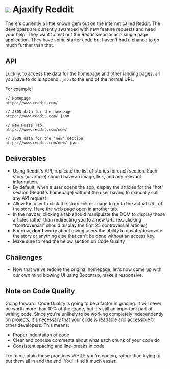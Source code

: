 # ![](https://ga-dash.s3.amazonaws.com/production/assets/logo-9f88ae6c9c3871690e33280fcf557f33.png) Ajaxify Reddit

There's currently a little known gem out on the internet called [Reddit](https://www.reddit.com). The developers are currently swamped with new feature requests and need your help. They want to test out the Reddit website as a single page application. They have some starter code but haven't had a chance to go much further than that.

## API

Luckily, to access the data for the homepage and other landing pages, all you have to do is append `.json` to the end of the normal URL.

For example:

```
// Homepage
https://www.reddit.com/

// JSON data for the homepage
https://www.reddit.com/.json
```

```
// New Posts Tab
https://www.reddit.com/new/

// JSON data for the 'new' section
https://www.reddit.com/new/.json
```

## Deliverables

- Using Reddit's API, replicate the list of stories for each section. Each story (or article) should have an image, link, and any relevant information.
- By default, when a user opens the app, display the articles for the "hot" section (Reddit's homepage) without the user having to manually call any API request
- Allow the user to click the story link or image to go to the actual URL of the story. Have the web page open in another tab.
- In the navbar, clicking a tab should manipulate the DOM to display those articles rather than redirecting you to a new URL (ex. clicking “Controversial” should display the first 25 controversial articles)
- For now, **don't** worry about giving users the ability to upvote/downvote the story or anything else that can't be done without an access key.
- Make sure to read the below section on Code Quality

## Challenges

- Now that we've redone the original homepage, let's now come up with our own mind blowing UI using Bootstrap, make it responsive.

## Note on Code Quality

Going forward, Code Quality is going to be a factor in grading. It will never be worth more than 10% of the grade, but it's still an important part of writing code. Since you're unlikely to be working completely independently on projects, it's necessary that your code is readable and accessible to other developers. This means:

- Proper indentation of code
- Clear and concise comments about what each chunk of your code do
- Consistent spacing and line-breaks in code

Try to maintain these practices WHILE you're coding, rather than trying to put them all in and the end. You'll find it much easier.
